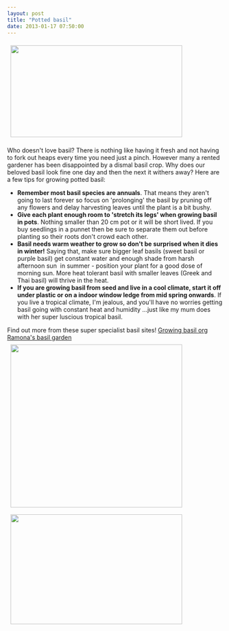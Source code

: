 ```yaml
---
layout: post
title: "Potted basil"
date: 2013-01-17 07:50:00
---
```


[<img src="http://2.bp.blogspot.com/-Yl1zQPXI0bE/UPZkWaqMqbI/AAAAAAAABJ8/x9bRkpOPH3I/s400/IMAG1445.jpg" style="border-width: 0px; border-style: solid; width: 400px; height: 214px; margin: 8px;" />][1]

 [1]: http://2.bp.blogspot.com/-Yl1zQPXI0bE/UPZkWaqMqbI/AAAAAAAABJ8/x9bRkpOPH3I/s1600/IMAG1445.jpg

Who doesn't love basil? There is nothing like having it fresh and not having to fork out heaps every time you need just a pinch. However many a rented gardener has been disappointed by a dismal basil crop. Why does our beloved basil look fine one day and then the next it withers away? Here are a few tips for growing potted basil:

*   **Remember most basil species are annuals**. That means they aren't going to last forever so focus on 'prolonging' the basil by pruning off any flowers and delay harvesting leaves until the plant is a bit bushy.
*   **Give each plant enough room to 'stretch its legs' when growing basil in pots**. Nothing smaller than 20 cm pot or it will be short lived. If you buy seedlings in a punnet then be sure to separate them out before planting so their roots don't crowd each other. 
*   **Basil needs warm weather to grow so don't be surprised when it dies in winter!** Saying that, make sure bigger leaf basils (sweet basil or purple basil) get constant water and enough shade from harsh afternoon sun  in summer - position your plant for a good dose of morning sun. More heat tolerant basil with smaller leaves (Greek and Thai basil) will thrive in the heat.
*   **If you are growing basil from seed and live in a cool climate, start it off under plastic or on a indoor window ledge from mid spring onwards**. If you live a tropical climate, I'm jealous, and you'll have no worries getting basil going with constant heat and humidity ...just like my mum does with her super luscious tropical basil.

Find out more from these super specialist basil sites! <a href="http://www.growing-basil.org/" target="_blank">Growing basil org</a> <a href="http://ramonasbasilgarden.com/basil-list/" target="_blank">Ramona's basil garden</a>  [<img src="http://2.bp.blogspot.com/-WU3jm1S8qHs/UPZ1keLtDYI/AAAAAAAABKw/5eaic6kUbQw/s400/IMAG0626.jpg" style="border-width: 0px; border-style: solid; width: 400px; height: 380px; margin: 8px;" />][2][<img src="http://1.bp.blogspot.com/-1zZGMDwUfjM/UPZ2sa_-MsI/AAAAAAAABK8/Tvw2lrLkoHI/s400/IMAG1100.jpg" style="border-width: 0px; border-style: solid; width: 400px; height: 256px; margin: 8px;" />][3]

 [2]: http://2.bp.blogspot.com/-WU3jm1S8qHs/UPZ1keLtDYI/AAAAAAAABKw/5eaic6kUbQw/s1600/IMAG0626.jpg
 [3]: http://1.bp.blogspot.com/-1zZGMDwUfjM/UPZ2sa_-MsI/AAAAAAAABK8/Tvw2lrLkoHI/s1600/IMAG1100.jpg

 

 